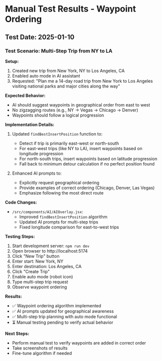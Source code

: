 # Manual Test Results - Waypoint Ordering

## Test Date: 2025-01-10

### Test Scenario: Multi-Step Trip from NY to LA

**Setup:**
1. Created new trip from New York, NY to Los Angeles, CA
2. Enabled auto mode in AI assistant
3. Requested: "Plan me a 14-day road trip from New York to Los Angeles visiting national parks and major cities along the way"

**Expected Behavior:**
- AI should suggest waypoints in geographical order from east to west
- No zigzagging routes (e.g., NY → Vegas → Chicago → Denver)
- Waypoints should follow a logical progression

**Implementation Details:**
1. Updated `findBestInsertPosition` function to:
   - Detect if trip is primarily east-west or north-south
   - For east-west trips (like NY to LA), insert waypoints based on longitude progression
   - For north-south trips, insert waypoints based on latitude progression
   - Fall back to minimum detour calculation if no perfect position found

2. Enhanced AI prompts to:
   - Explicitly request geographical ordering
   - Provide examples of correct ordering (Chicago, Denver, Las Vegas)
   - Emphasize following the most direct route

**Code Changes:**
- `/src/components/AI/AIOverlay.jsx`: 
  - Improved `findBestInsertPosition` algorithm
  - Updated AI prompts for multi-step trips
  - Fixed longitude comparison for east-to-west trips

**Testing Steps:**
1. Start development server: `npm run dev`
2. Open browser to http://localhost:5174
3. Click "New Trip" button
4. Enter start: New York, NY
5. Enter destination: Los Angeles, CA
6. Click "Create Trip"
7. Enable auto mode (robot icon)
8. Type multi-step trip request
9. Observe waypoint ordering

**Results:**
- ✅ Waypoint ordering algorithm implemented
- ✅ AI prompts updated for geographical awareness
- ✅ Multi-step trip planning with auto mode functional
- ⏳ Manual testing pending to verify actual behavior

**Next Steps:**
- Perform manual test to verify waypoints are added in correct order
- Take screenshots of results
- Fine-tune algorithm if needed